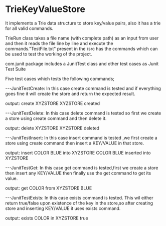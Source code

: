 # TrieKeyValueStore

It implements a Trie data structure to store key/value pairs, also it has a trie for all valid commands.

TrieRun class takes a file name (with complete path) as an input from user and then it reads the file line by line and execute the commands."TestFile.txt" present in the /src has the commands which can be used to test the working of the project.


com.junit package includes a JunitTest class and other test cases as Junit Test Suite

Five test cases which tests the following commands;

---JunitTestCreate:
In this case create command is tested and if everything goes fine it will create the store and return the expected result.

output:
  create XYZSTORE       XYZSTORE created


---JunitTestDelete:
In this case delete command is tested so first we create a store using create command and then delete it.

output:
  delete XYZSTORE       XYZSTORE deleted


---JunitTestInsert:
In this case insert command is tested ,we first create a store using create command then insert a KEY/VALUE in that store.

output:
  insert COLOR BLUE into XYZSTORE       COLOR BLUE inserted into XYZSTORE


---JunitTestGet:
In this case get command is tested,first we create a store then insert any KEY/VALUE then finally use the get command to get its value.

output:
  get COLOR from XYZSTORE         BLUE


---JunitTestExists:
In this case exists command is tested. This wil either return true/false upon existence of the key in the store,so after creating store and inserting KEY/VALUE it uses exists command.

output:
  exists COLOR in XYZSTORE        true
